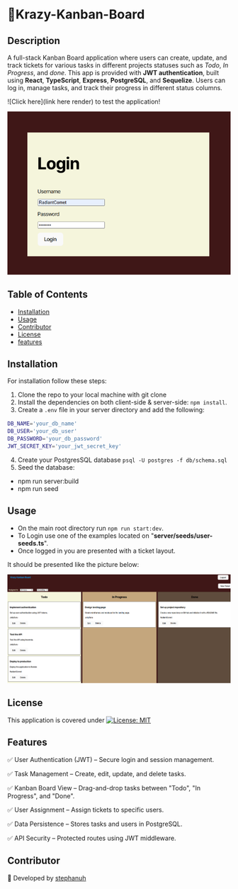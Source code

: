 # 📝Krazy-Kanban-Board

## Description
A full-stack Kanban Board application where users can create, update, and track tickets for various tasks in different projects statuses such as *Todo*, *In Progress*, and *done*. This app is provided with **JWT authentication**, built using **React**, **TypeScript**, **Express**, **PostgreSQL**, and **Sequelize**. Users can log in, manage tasks, and track their progress in different status columns.

![Click here](link here render) to test the application!

![homepage](client/images/Kanban-login.PNG)

## Table of Contents

- [Installation](#installation)
- [Usage](#usage)
- [Contributor](#contributor)
- [License](#license)
- [features](#features)

## Installation

For installation follow these steps:

1) Clone the repo to your local machine with git clone
2) Install the dependencies on both client-side & server-side: `npm install`.
3) Create a `.env` file in your server directory and add the following:
```sh
DB_NAME='your_db_name'
DB_USER='your_db_user'
DB_PASSWORD='your_db_password'
JWT_SECRET_KEY='your_jwt_secret_key'
```
4) Create your PostgresSQL database `psql -U postgres -f db/schema.sql` 
5) Seed the database:
- npm run server:build
- npm run seed

## Usage
* On the main root directory run `npm run start:dev`.
* To Login use one of the examples located on "**server/seeds/user-seeds.ts**".
* Once logged in you are presented with a ticket layout.

It should be presented like the picture below:

![ticket cards](client/images/ticket-cards.PNG)

## License

This application is covered under [![License: MIT](https://img.shields.io/badge/License-MIT-yellow.svg)](https://opensource.org/licenses/MIT)

## Features
✅ User Authentication (JWT) – Secure login and session management.

✅ Task Management – Create, edit, update, and delete tasks.

✅ Kanban Board View – Drag-and-drop tasks between "Todo", "In Progress", and "Done".

✅ User Assignment – Assign tickets to specific users.

✅ Data Persistence – Stores tasks and users in PostgreSQL.

✅ API Security – Protected routes using JWT middleware.

## Contributor

🚀 Developed by [stephanuh](https://github.com/stephanuh)